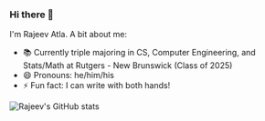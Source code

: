 ### Hi there 👋

I'm Rajeev Atla.
A bit about me:

- 📚 Currently triple majoring in CS, Computer Engineering, and Stats/Math at Rutgers - New Brunswick (Class of 2025)
- 😄 Pronouns: he/him/his
- ⚡ Fun fact: I can write with both hands!

![Rajeev's GitHub stats](https://github-readme-stats.vercel.app/api?username=RajeevAtla&count_private=true)
